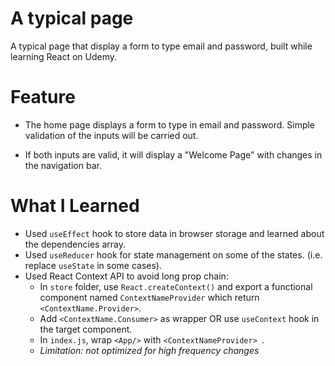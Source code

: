 # A typical page

A typical page that display a form to type email and password, built while learning React on Udemy.

# Feature

- The home page displays a form to type in email and password. Simple validation of the inputs will be carried out.

- If both inputs are valid, it will display a "Welcome Page" with changes in the navigation bar.

# What I Learned

- Used `useEffect` hook to store data in browser storage and learned about the dependencies array.
- Used `useReducer` hook for state management on some of the states. (i.e. replace `useState` in some cases).
- Used React Context API to avoid long prop chain:
  - In `store` folder, use `React.createContext()` and export a functional component named `ContextNameProvider` which return `<ContextName.Provider>`.
  - Add `<ContextName.Consumer>` as wrapper OR use `useContext` hook in the target component.
  - In `index.js`, wrap `<App/>` with `<ContextNameProvider> `.
  - _Limitation: not optimized for high frequency changes_
